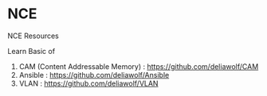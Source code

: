 # NCE
NCE Resources

Learn Basic of
1. CAM (Content Addressable Memory) : https://github.com/deliawolf/CAM
2. Ansible                          : https://github.com/deliawolf/Ansible
3. VLAN                             : https://github.com/deliawolf/VLAN
